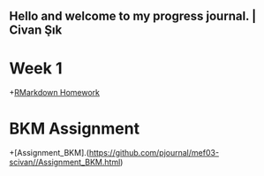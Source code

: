 ## Hello and welcome to my progress journal. | Civan Şık

# Week 1

+[RMarkdown Homework](hw1.html)

# BKM Assignment

+[Assignment_BKM].(https://github.com/pjournal/mef03-scivan//Assignment_BKM.html)
